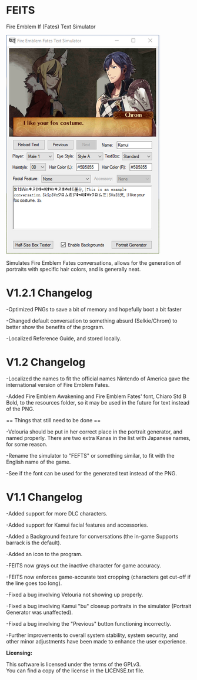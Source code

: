 # FEITS
Fire Emblem If (Fates) Text Simulator

![FEITS](/FEITS/Resources/img/example_conversation_preview.png)

Simulates Fire Emblem Fates conversations, allows for the generation of portraits with specific hair colors, and is generally neat. 


# V1.2.1 Changelog

-Optimized PNGs to save a bit of memory and hopefully boot a bit faster

-Changed default conversation to something absurd (Selkie/Chrom) to better show the benefits of the program.

-Localized Reference Guide, and stored locally.


# V1.2 Changelog

-Localized the names to fit the official names Nintendo of America gave the international version of Fire Emblem Fates.

-Added Fire Emblem Awakening and Fire Emblem Fates' font, Chiaro Std B Bold, to the resources folder, so it may be used in the future for text instead of the PNG.


==  Things that still need to be done  ==

-Velouria should be put in her correct place in the portrait generator, and named properly. There are two extra Kanas in the list with Japanese names, for some reason.

-Rename the simulator to "FEFTS" or something similar, to fit with the English name of the game.

-See if the font can be used for the generated text instead of the PNG.




# V1.1 Changelog

-Added support for more DLC characters.

-Added support for Kamui facial features and accessories.

-Added a Background feature for conversations (the in-game Supports barrack is the default).

-Added an icon to the program.

-FEITS now grays out the inactive character for game accuracy.

-FEITS now enforces game-accurate text cropping (characters get cut-off if the line goes too long).

-Fixed a bug involving Velouria not showing up properly.

-Fixed a bug involving Kamui "bu" closeup portraits in the simulator (Portrait Generator was unaffected).

-Fixed a bug involving the "Previous" button functioning incorrectly.

-Further improvements to overall system stability, system security, and other minor adjustments have been made to enhance the user experience.

**Licensing:**

This software is licensed under the terms of the GPLv3.  
You can find a copy of the license in the LICENSE.txt file.
